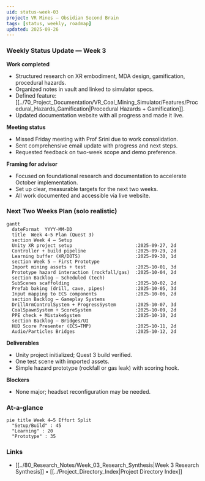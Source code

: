```yaml
---
uid: status-week-03
project: VR Mines — Obsidian Second Brain
tags: [status, weekly, roadmap]
updated: 2025-09-26
---
```


### Weekly Status Update — Week 3

**Work completed**
- Structured research on XR embodiment, MDA design, gamification, procedural hazards.
- Organized notes in vault and linked to simulator specs.
- Defined feature: [[../70_Project_Documentation/VR_Coal_Mining_Simulator/Features/Procedural_Hazards_Gamification|Procedural Hazards + Gamification]].
- Updated documentation website with all progress and made it live.

**Meeting status**
- Missed Friday meeting with Prof Srini due to work consolidation.
- Sent comprehensive email update with progress and next steps.
- Requested feedback on two-week scope and demo preference.

**Framing for advisor**
- Focused on foundational research and documentation to accelerate October implementation.
- Set up clear, measurable targets for the next two weeks.
- All work documented and accessible via live website.

### Next Two Weeks Plan (solo realistic)

```mermaid
gantt
  dateFormat  YYYY-MM-DD
  title  Week 4–5 Plan (Quest 3)
  section Week 4 — Setup
  Unity XR project setup                       :2025-09-27, 2d
  Controller + build pipeline                  :2025-09-29, 2d
  Learning buffer (XR/DOTS)                    :2025-09-30, 1d
  section Week 5 — First Prototype
  Import mining assets + test                  :2025-10-01, 3d
  Prototype hazard interaction (rockfall/gas)  :2025-10-04, 2d
  section Backlog — Scheduled (tech)
  SubScenes scaffolding                        :2025-10-02, 2d
  Prefab baking (drill, cave, pipes)           :2025-10-05, 3d
  Input mapping to ECS components              :2025-10-06, 2d
  section Backlog — Gameplay Systems
  DrillArmControlSystem + ProgressSystem       :2025-10-07, 3d
  CoalSpawnSystem + ScoreSystem                :2025-10-09, 2d
  PPE check + MistakeSystem                    :2025-10-10, 2d
  section Backlog — Bridges/UI
  HUD Score Presenter (ECS→TMP)                :2025-10-11, 2d
  Audio/Particles Bridges                      :2025-10-12, 2d
```

**Deliverables**
- Unity project initialized; Quest 3 build verified.
- One test scene with imported assets.
- Simple hazard prototype (rockfall or gas leak) with scoring hook.

**Blockers**
- None major; headset reconfiguration may be needed.

### At-a-glance

```mermaid
pie title Week 4–5 Effort Split
  "Setup/Build" : 45
  "Learning" : 20
  "Prototype" : 35
```

### Links
- [[../80_Research_Notes/Week_03_Research_Synthesis|Week 3 Research Synthesis]] • [[../Project_Directory_Index|Project Directory Index]]


